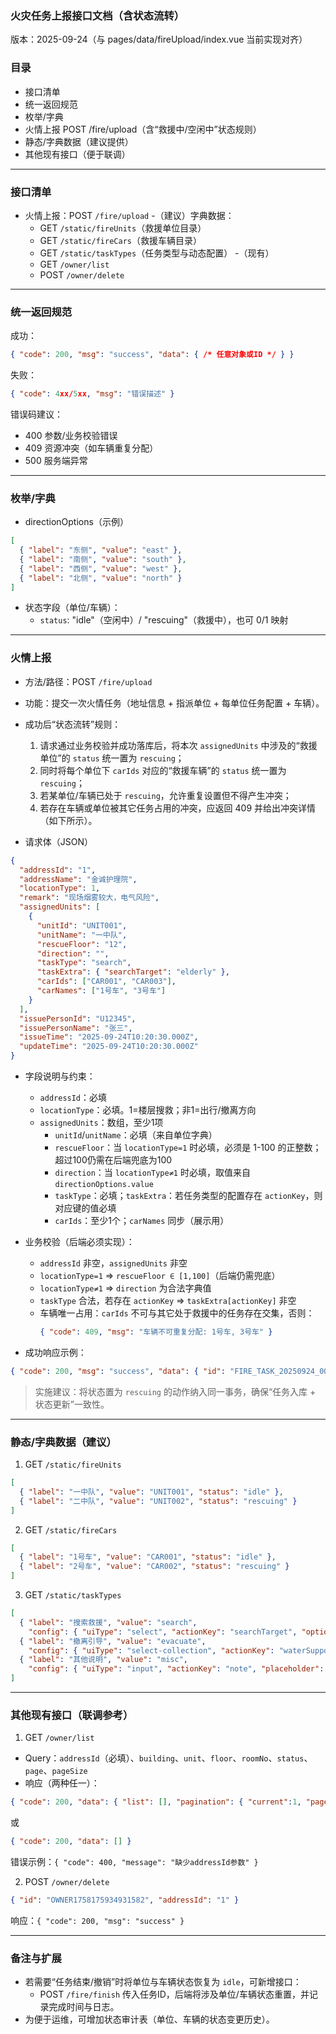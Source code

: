 ### 火灾任务上报接口文档（含状态流转）

版本：2025-09-24（与 pages/data/fireUpload/index.vue 当前实现对齐）

### 目录
- 接口清单
- 统一返回规范
- 枚举/字典
- 火情上报 POST /fire/upload（含“救援中/空闲中”状态规则）
- 静态/字典数据（建议提供）
- 其他现有接口（便于联调）

---

### 接口清单
- 火情上报：POST `/fire/upload`
-（建议）字典数据：
  - GET `/static/fireUnits`（救援单位目录）
  - GET `/static/fireCars`（救援车辆目录）
  - GET `/static/taskTypes`（任务类型与动态配置）
-（现有）
  - GET `/owner/list`
  - POST `/owner/delete`

---

### 统一返回规范
成功：
```json
{ "code": 200, "msg": "success", "data": { /* 任意对象或ID */ } }
```
失败：
```json
{ "code": 4xx/5xx, "msg": "错误描述" }
```

错误码建议：
- 400 参数/业务校验错误
- 409 资源冲突（如车辆重复分配）
- 500 服务端异常

---

### 枚举/字典
- directionOptions（示例）
```json
[
  { "label": "东侧", "value": "east" },
  { "label": "南侧", "value": "south" },
  { "label": "西侧", "value": "west" },
  { "label": "北侧", "value": "north" }
]
```
- 状态字段（单位/车辆）：
  - `status`: "idle"（空闲中）/ "rescuing"（救援中），也可 0/1 映射

---

### 火情上报
- 方法/路径：POST `/fire/upload`
- 功能：提交一次火情任务（地址信息 + 指派单位 + 每单位任务配置 + 车辆）。
- 成功后“状态流转”规则：
  1) 请求通过业务校验并成功落库后，将本次 `assignedUnits` 中涉及的“救援单位”的 `status` 统一置为 `rescuing`；
  2) 同时将每个单位下 `carIds` 对应的“救援车辆”的 `status` 统一置为 `rescuing`；
  3) 若某单位/车辆已处于 `rescuing`，允许重复设置但不得产生冲突；
  4) 若存在车辆或单位被其它任务占用的冲突，应返回 409 并给出冲突详情（如下所示）。

- 请求体（JSON）
```json
{
  "addressId": "1",
  "addressName": "金诚护理院",
  "locationType": 1,
  "remark": "现场烟雾较大，电气风险",
  "assignedUnits": [
    {
      "unitId": "UNIT001",
      "unitName": "一中队",
      "rescueFloor": "12",
      "direction": "",
      "taskType": "search",
      "taskExtra": { "searchTarget": "elderly" },
      "carIds": ["CAR001", "CAR003"],
      "carNames": ["1号车", "3号车"]
    }
  ],
  "issuePersonId": "U12345",
  "issuePersonName": "张三",
  "issueTime": "2025-09-24T10:20:30.000Z",
  "updateTime": "2025-09-24T10:20:30.000Z"
}
```

- 字段说明与约束：
  - `addressId`：必填
  - `locationType`：必填。1=楼层搜救；非1=出行/撤离方向
  - `assignedUnits`：数组，至少1项
    - `unitId`/`unitName`：必填（来自单位字典）
    - `rescueFloor`：当 `locationType=1` 时必填，必须是 1-100 的正整数；超过100仍需在后端兜底为100
    - `direction`：当 `locationType≠1` 时必填，取值来自 `directionOptions.value`
    - `taskType`：必填；`taskExtra`：若任务类型的配置存在 `actionKey`，则对应键的值必填
    - `carIds`：至少1个；`carNames` 同步（展示用）

- 业务校验（后端必须实现）：
  - `addressId` 非空，`assignedUnits` 非空
  - `locationType=1` ⇒ `rescueFloor ∈ [1,100]`（后端仍需兜底）
  - `locationType≠1` ⇒ `direction` 为合法字典值
  - `taskType` 合法，若存在 `actionKey` ⇒ `taskExtra[actionKey]` 非空
  - 车辆唯一占用：`carIds` 不可与其它处于救援中的任务存在交集，否则：
    ```json
    { "code": 409, "msg": "车辆不可重复分配: 1号车, 3号车" }
    ```

- 成功响应示例：
```json
{ "code": 200, "msg": "success", "data": { "id": "FIRE_TASK_20250924_001" } }
```

> 实施建议：将状态置为 `rescuing` 的动作纳入同一事务，确保“任务入库 + 状态更新”一致性。

---

### 静态/字典数据（建议）

1) GET `/static/fireUnits`
```json
[
  { "label": "一中队", "value": "UNIT001", "status": "idle" },
  { "label": "二中队", "value": "UNIT002", "status": "rescuing" }
]
```

2) GET `/static/fireCars`
```json
[
  { "label": "1号车", "value": "CAR001", "status": "idle" },
  { "label": "2号车", "value": "CAR002", "status": "rescuing" }
]
```

3) GET `/static/taskTypes`
```json
[
  { "label": "搜索救援", "value": "search",
    "config": { "uiType": "select", "actionKey": "searchTarget", "options": ["老人","儿童","伤员"] } },
  { "label": "撤离引导", "value": "evacuate",
    "config": { "uiType": "select-collection", "actionKey": "waterSupportUnit" } },
  { "label": "其他说明", "value": "misc",
    "config": { "uiType": "input", "actionKey": "note", "placeholder": "请输入说明" } }
]
```

---

### 其他现有接口（联调参考）

1) GET `/owner/list`
- Query：`addressId`（必填）、`building`、`unit`、`floor`、`roomNo`、`status`、`page`、`pageSize`
- 响应（两种任一）：
```json
{ "code": 200, "data": { "list": [], "pagination": { "current":1, "pageSize":20, "total":0, "totalPages":0, "hasNext":false, "hasPrev":false } } }
```
或
```json
{ "code": 200, "data": [] }
```
错误示例：`{ "code": 400, "message": "缺少addressId参数" }`

2) POST `/owner/delete`
```json
{ "id": "OWNER1758175934931582", "addressId": "1" }
```
响应：`{ "code": 200, "msg": "success" }`

---

### 备注与扩展
- 若需要“任务结束/撤销”时将单位与车辆状态恢复为 `idle`，可新增接口：
  - POST `/fire/finish` 传入任务ID，后端将涉及单位/车辆状态重置，并记录完成时间与日志。
- 为便于运维，可增加状态审计表（单位、车辆的状态变更历史）。


